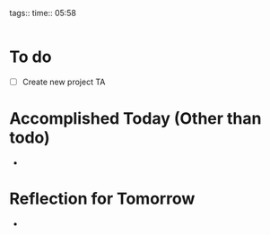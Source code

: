 tags:: 
time:: 05:58

```wakatime
```


# To do
- [ ] Create new project TA

# Accomplished Today (Other than todo)
- 

# Reflection for Tomorrow
- 